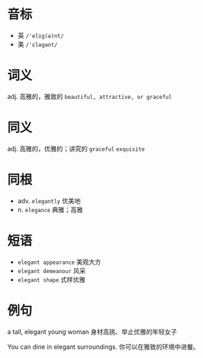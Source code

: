 # 音标

- 英 `/'elɪg(ə)nt/`
- 美 `/'ɛləgənt/`

# 词义

adj. 高雅的，雅致的
`beautiful, attractive, or graceful`

# 同义

adj. 高雅的，优雅的；讲究的
`graceful` `exquisite`

# 同根

- adv. `elegantly` 优美地
- n. `elegance` 典雅；高雅

# 短语

- `elegant appearance` 美观大方
- `elegant demeanour` 风采
- `elegant shape` 式样优雅

# 例句

a tall, elegant young woman
身材高挑、举止优雅的年轻女子

You can dine in elegant surroundings.
你可以在雅致的环境中进餐。


